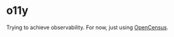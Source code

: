 # o11y

Trying to achieve observability. For now, just using [OpenCensus].

[OpenCensus]: https://opencensus.io
